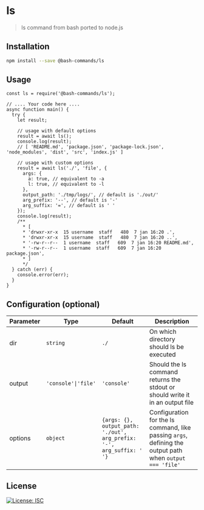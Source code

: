 # ls

> ls command from bash ported to node.js

## Installation

```bash
npm install --save @bash-commands/ls
```

## Usage

```node
const ls = require('@bash-commands/ls');

// .... Your code here ....
async function main() {
  try {
    let result;
    
    // usage with default options
    result = await ls();
    console.log(result);
    // [ 'README.md', 'package.json', 'package-lock.json', 'node_modules', 'dist', 'src', 'index.js' ]

    // usage with custom options
    result = await ls('./', 'file', {
      args: {
        a: true, // equivalent to -a
        l: true, // equivalent to -l
      },
      output_path: './tmp/logs/', // default is './out/'
      arg_prefix: '--', // default is '-'
      arg_suffix: '=', // default is ' '
    });
    console.log(result);
    /** 
      * [
      * 'drwxr-xr-x  15 username  staff   480  7 jan 16:20 .', 
      * 'drwxr-xr-x  15 username  staff   480  7 jan 16:20 ..',
      * '-rw-r--r--  1 username  staff   609  7 jan 16:20 README.md',
      * '-rw-r--r--  1 username  staff   609  7 jan 16:20 package.json',
      * ]
      */
  } catch (err) {
    console.error(err);
  }
}
```

## Configuration (optional)

| Parameter | Type | Default | Description |
|---|---|---|---|
| dir | `string` | `./` | On which directory should ls be executed |
| output | `'console'\|'file'` | `'console'` | Should the ls command returns the stdout or should write it in an output file |
| options | `object` | `{args: {}, output_path: './out', arg_prefix: '-', arg_suffix: ' '}` | Configuration for the ls command, like passing `args`, defining the output path when `output === 'file'` |

## License

[![License: ISC](https://img.shields.io/badge/License-ISC-red.svg)](https://opensource.org/licenses/ISC)

